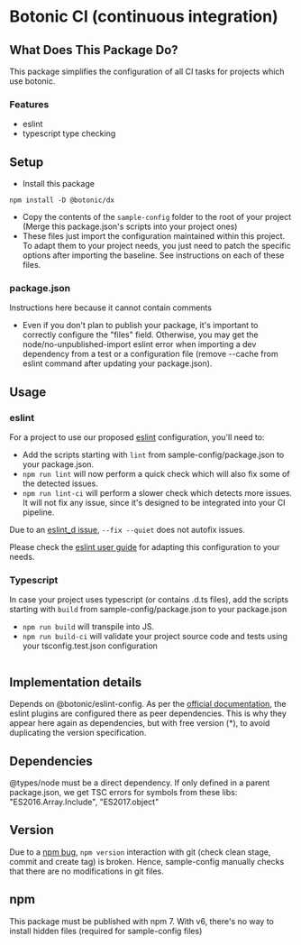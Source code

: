 # Botonic CI (continuous integration)

## What Does This Package Do?

This package simplifies the configuration of all CI tasks for projects which use botonic.

### Features

* eslint
* typescript type checking


## Setup

* Install this package
```
npm install -D @botonic/dx
```
* Copy the contents of the `sample-config` folder to the root of your project 
  (Merge this package.json's scripts into your project ones)
* These files just import the configuration maintained within this project. 
  To adapt them to your project needs, you just need to patch the specific options after importing the baseline.
  See instructions on each of these files.

### package.json
Instructions here because it cannot contain comments
* Even if you don't plan to publish your package, it's important to correctly configure the "files" field. 
  Otherwise, you may get the node/no-unpublished-import
  eslint error when importing a dev dependency from a test or a configuration file 
  (remove --cache from eslint command after updating your package.json).


## Usage

### eslint

For a project to use our proposed [eslint](https://eslint.org/) configuration, you'll need to:
* Add the scripts starting with `lint` from sample-config/package.json to your package.json.
* `npm run lint` will now perform a quick check which will also fix some of the detected issues. 
* `npm run lint-ci` will perform a slower check which detects more issues. It will not fix any issue,
since it's designed to be integrated into your CI pipeline.
  
Due to an [eslint_d issue](https://github.com/mantoni/eslint_d.js/issues/157), `--fix --quiet` does not autofix issues.

Please check the [eslint user guide](https://eslint.org/docs/user-guide/) for adapting this configuration to your needs.

### Typescript

In case your project uses typescript (or contains .d.ts files), add the scripts starting with 
`build` from sample-config/package.json to your package.json
* `npm run build` will transpile into JS.
* `npm run build-ci` will validate your project source code and tests using your tsconfig.test.json configuration
```    
```

## Implementation details
Depends on @botonic/eslint-config. As per the
[official documentation](https://eslint.org/docs/developer-guide/shareable-configs),
the eslint plugins are configured there as peer dependencies.
This is why they appear here again as dependencies, but with free version (*),
to avoid duplicating the version specification.

## Dependencies
@types/node must be a direct dependency. If only defined in a parent package.json, we get TSC errors for
symbols from these libs: "ES2016.Array.Include", "ES2017.object"

## Version
Due to a [npm bug](https://github.com/npm/cli/issues/2010), `npm version` interaction with git
(check clean stage, commit and create tag) is broken. Hence, sample-config manually checks that
there are no modifications in git files.

## npm
This package must be published with npm 7. 
With v6, there's no way to install hidden files (required for sample-config files)
